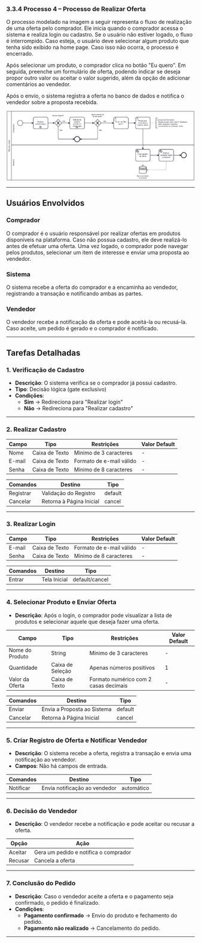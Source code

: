 ### 3.3.4 Processo 4 – Processo de Realizar Oferta

O processo modelado na imagem a seguir representa o fluxo de realização de uma oferta pelo comprador. Ele inicia quando o comprador acessa o sistema e realiza login ou cadastro. Se o usuário não estiver logado, o fluxo é interrompido. Caso esteja, o usuário deve selecionar algum produto que tenha sido exibido na home page. Caso isso não ocorra, o processo é encerrado.

Após selecionar um produto, o comprador clica no botão "Eu quero". Em seguida, preenche um formulário de oferta, podendo indicar se deseja propor outro valor ou aceitar o valor sugerido, além da opção de adicionar comentários ao vendedor.

Após o envio, o sistema registra a oferta no banco de dados e notifica o vendedor sobre a proposta recebida.

![Processo de Realizar Oferta](../images/processo04-realizar-oferta.png "Modelo BPMN do Processo 4.")

---

## **Usuários Envolvidos**

### **Comprador**
O comprador é o usuário responsável por realizar ofertas em produtos disponíveis na plataforma. Caso não possua cadastro, ele deve realizá-lo antes de efetuar uma oferta. Uma vez logado, o comprador pode navegar pelos produtos, selecionar um item de interesse e enviar uma proposta ao vendedor.

### **Sistema**
O sistema recebe a oferta do comprador e a encaminha ao vendedor, registrando a transação e notificando ambas as partes.

### **Vendedor**
O vendedor recebe a notificação da oferta e pode aceitá-la ou recusá-la. Caso aceite, um pedido é gerado e o comprador é notificado.

---

## **Tarefas Detalhadas**

### **1. Verificação de Cadastro**
- **Descrição**: O sistema verifica se o comprador já possui cadastro.
- **Tipo**: Decisão lógica (gate exclusivo)
- **Condições**:  
  - **Sim** → Redireciona para "Realizar login"  
  - **Não** → Redireciona para "Realizar cadastro"  

---

### **2. Realizar Cadastro**

| **Campo** | **Tipo** | **Restrições** | **Valor Default** |
|-----------|---------|---------------|------------------|
| Nome | Caixa de Texto | Mínimo de 3 caracteres | - |
| E-mail | Caixa de Texto | Formato de e-mail válido | - |
| Senha | Caixa de Texto | Mínimo de 8 caracteres | - |

| **Comandos** | **Destino** | **Tipo** |
|-------------|------------|---------|
| Registrar | Validação do Registro | default |
| Cancelar | Retorna à Página Inicial | cancel |

---

### **3. Realizar Login**

| **Campo** | **Tipo** | **Restrições** | **Valor Default** |
|-----------|---------|---------------|------------------|
| E-mail | Caixa de Texto | Formato de e-mail válido | - |
| Senha | Caixa de Texto | Mínimo de 8 caracteres | - |

| **Comandos** | **Destino** | **Tipo** |
|-------------|------------|---------|
| Entrar | Tela Inicial | default/cancel |

---

### **4. Selecionar Produto e Enviar Oferta**
- **Descrição**: Após o login, o comprador pode visualizar a lista de produtos e selecionar aquele que deseja fazer uma oferta.

| **Campo** | **Tipo** | **Restrições** | **Valor Default** |
|----------------|---------|--------------------|------------------|
| Nome do Produto | String | Mínimo de 3 caracteres | - |
| Quantidade | Caixa de Seleção | Apenas números positivos | 1 |
| Valor da Oferta | Caixa de Texto | Formato numérico com 2 casas decimais | - |

| **Comandos** | **Destino** | **Tipo** |
|-------------|------------------------|---------|
| Enviar | Envia a Proposta ao Sistema | default |
| Cancelar | Retorna à Página Inicial | cancel |

---

### **5. Criar Registro de Oferta e Notificar Vendedor**
- **Descrição**: O sistema recebe a oferta, registra a transação e envia uma notificação ao vendedor.
- **Campos**: Não há campos de entrada.

| **Comandos** | **Destino** | **Tipo** |
|-------------|---------------------|---------|
| Notificar | Envia notificação ao vendedor | automático |

---

### **6. Decisão do Vendedor**
- **Descrição**: O vendedor recebe a notificação e pode aceitar ou recusar a oferta.

| **Opção** | **Ação** |
|----------|--------|
| Aceitar | Gera um pedido e notifica o comprador |
| Recusar | Cancela a oferta |

---

### **7. Conclusão do Pedido**
- **Descrição**: Caso o vendedor aceite a oferta e o pagamento seja confirmado, o pedido é finalizado.
- **Condições**:
  - **Pagamento confirmado** → Envio do produto e fechamento do pedido.
  - **Pagamento não realizado** → Cancelamento do pedido.

---

